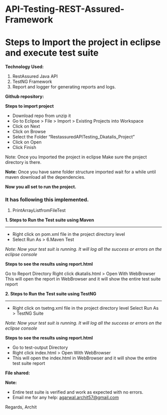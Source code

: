 # API-Testing-REST-Assured-Framework
# Steps to Import the project in eclipse and execute test suite 

**Technology Used:**
1. RestAssured Java API
2. TestNG Framework 
3. Report and logger for generating reports and logs.

**Github repository:**  

**Steps to import project**
- Download repo from  unzip it
- Go to Eclipse > File > Import > Existing Projects into Workspace
- Click on Next 
- Click on Browse
- Select the Folder “RestassuredAPITesting_Dkatalis_Project”
- Click on Open
- Click Finish

Note: Once you Imported the project in eclipse Make sure the project directory is there. 



**Note:**
Once you have same folder structure imported wait for a while until maven download all the dependencies. 

**Now you all set to run the project.**

### It has following this implemented. 
1. PrintArrayListfromFileTest



**1. Steps to Run the Test suite using Maven**

------------


- Right click on pom.xml file in the project directory level
- Select Run As > 6.Maven Test

*Note: Now your test suit is running. It will log all the success or errors on the eclipse console*

**Steps to see the results using report.html**

Go to Report Directory
Right click dkatalis.html > Open With WebBrowser
This will open the report in WebBrowser and it will show the entire test suite report

**2. Steps to Run the Test suite using TestNG**

------------



- Right click on tsetng.xml file in the project directory level
Select Run As >  TestNG Suite

*Note: Now your test suit is running. It will log all the success or errors on the eclipse console*


**Steps to see the results using report.html**

- Go to test-output Directory
- Right click index.html > Open With WebBrowser
- This will open the index.html in WebBrowser and it will show the entire test suite report

**File shared:**



**Note:**
- Entire test suite is verified and work as expected with no errors. 
- Email me for any help: agarwal.archit57@gmail.com



Regards,
Archit


